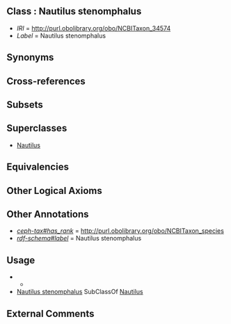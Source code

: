 
## Class : Nautilus stenomphalus

 * *IRI* = http://purl.obolibrary.org/obo/NCBITaxon_34574
 * *Label* = Nautilus stenomphalus

## Synonyms


## Cross-references


## Subsets


## Superclasses

 * [Nautilus](../../NCBITaxon/72/NCBITaxon_34572.md)

## Equivalencies


## Other Logical Axioms


## Other Annotations

 * *[ceph-tax#has_rank](../../ceph-tax#has/nk/ceph-tax#has_rank.md)* = http://purl.obolibrary.org/obo/NCBITaxon_species
 * *[rdf-schema#label](../../el/rdf-schema#label.md)* = Nautilus stenomphalus

## Usage

 * -
 * [Nautilus stenomphalus](../../NCBITaxon/74/NCBITaxon_34574.md) SubClassOf [Nautilus](../../NCBITaxon/72/NCBITaxon_34572.md)

## External Comments

